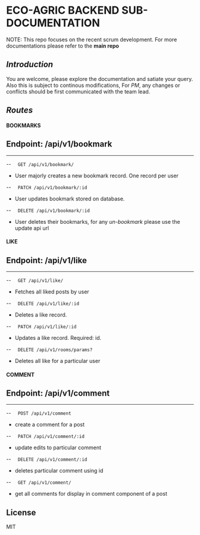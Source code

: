 # ECO-AGRIC BACKEND SUB-DOCUMENTATION

NOTE: This repo focuses on the recent scrum development. For more documentations please refer to the __main repo__

## _Introduction_

You are welcome, please explore the documentation and satiate your query. Also this is subject to continous modifications, For *PM*, any changes or conflicts should be first communicated with the team lead. 

## _Routes_

#### BOOKMARKS

## Endpoint: /api/v1/bookmark

---

--
`   GET /api/v1/bookmark/
  `

- User majorly creates a new bookmark record. One record per user

--
`   PATCH /api/v1/bookmark/:id
  `

- User updates bookmark stored on database.

--
`   DELETE /api/v1/bookmark/:id
  `

- User deletes their bookmarks, for any _un-bookmark_ please use the update api url 

#### LIKE

## Endpoint: /api/v1/like

---


--
`   GET /api/v1/like/
  `

- Fetches all liked posts by user

--
`   DELETE /api/v1/like/:id
  `

- Deletes a like record.

--
`   PATCH /api/v1/like/:id
  `

- Updates a like record. Required: id. 

--
`   DELETE /api/v1/rooms/params?
  `

- Deletes all like for a particular user


#### COMMENT
## Endpoint: /api/v1/comment

---

--
`   POST /api/v1/comment
  `

- create a comment for a post
 
--
`   PATCH /api/v1/comment/:id
  `

- update edits to particular comment

--
`   DELETE /api/v1/comment/:id
  `

- deletes particular comment using id

--
`   GET /api/v1/comment/
  `

- get all comments for display in comment component of a post

<!-- --
`   PATCH /api/v1/comment/:id
  `

- update edits to particular comment -->


<!--
 -->
## License

MIT